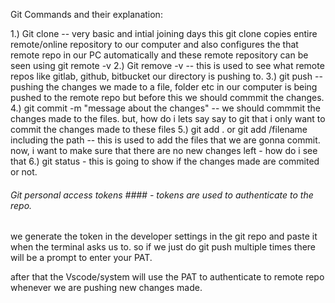 Git Commands and their explanation:

1.) Git clone -- very basic and intial joining days this git clone copies entire remote/online repository to our computer and also configures the that remote repo in our PC automatically and these remote repository can be seen using git remote -v
2.) Git remove -v -- this is used to see what remote repos like gitlab, github, bitbucket our directory is pushing to.
3.) git push -- pushing the changes we made to a file, folder etc in our computer is being pushed to the remote repo but before this we should commmit the changes.
4.) git commit -m "message about the changes" -- we should commmit the changes made to the files. but, how do i lets say say to git that i only want to commit the changes made to these files
5.) git add . or git add /filename including the path -- this is used to add the files that we are gonna commit. now, i want to make sure that there are no new changes left - how do i see that 
6.) git status -  this is going to show if the changes made are commited or not.

###### Git personal access tokens #### - tokens are used to authenticate to the repo.
we generate the token in the developer settings in the git repo and paste it when the terminal asks us to.
so if we just do git push multiple times there will be a prompt to enter your PAT.

after that the Vscode/system will use the PAT to authenticate to remote repo whenever we are pushing new changes made.